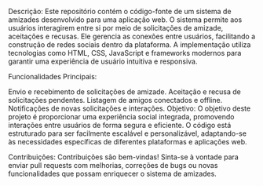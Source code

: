 Descrição:
Este repositório contém o código-fonte de um sistema de amizades desenvolvido para uma aplicação web. O sistema permite aos usuários interagirem entre si por meio de solicitações de amizade, aceitações e recusas. Ele gerencia as conexões entre usuários, facilitando a construção de redes sociais dentro da plataforma. A implementação utiliza tecnologias como HTML, CSS, JavaScript e frameworks modernos para garantir uma experiência de usuário intuitiva e responsiva.

Funcionalidades Principais:

Envio e recebimento de solicitações de amizade.
Aceitação e recusa de solicitações pendentes.
Listagem de amigos conectados e offline.
Notificações de novas solicitações e interações.
Objetivo:
O objetivo deste projeto é proporcionar uma experiência social integrada, promovendo interações entre usuários de forma segura e eficiente. O código está estruturado para ser facilmente escalável e personalizável, adaptando-se às necessidades específicas de diferentes plataformas e aplicações web.

Contribuições:
Contribuições são bem-vindas! Sinta-se à vontade para enviar pull requests com melhorias, correções de bugs ou novas funcionalidades que possam enriquecer o sistema de amizades.
